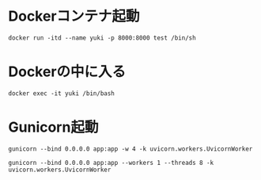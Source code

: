 # Dockerコンテナ起動

```
docker run -itd --name yuki -p 8000:8000 test /bin/sh
```


# Dockerの中に入る

```
docker exec -it yuki /bin/bash
```

# Gunicorn起動

```
gunicorn --bind 0.0.0.0 app:app -w 4 -k uvicorn.workers.UvicornWorker
```

```
gunicorn --bind 0.0.0.0 app:app --workers 1 --threads 8 -k uvicorn.workers.UvicornWorker
```